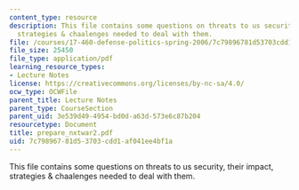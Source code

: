 ```yaml
---
content_type: resource
description: This file contains some questions on threats to us security, their impact,
  strategies & chaalenges needed to deal with them.
file: /courses/17-460-defense-politics-spring-2006/7c79896781d53703cdd1af041ee4bf1a_prepare_nxtwar2.pdf
file_size: 25450
file_type: application/pdf
learning_resource_types:
- Lecture Notes
license: https://creativecommons.org/licenses/by-nc-sa/4.0/
ocw_type: OCWFile
parent_title: Lecture Notes
parent_type: CourseSection
parent_uid: 3e539d49-4954-bd0d-a63d-573e6c87b204
resourcetype: Document
title: prepare_nxtwar2.pdf
uid: 7c798967-81d5-3703-cdd1-af041ee4bf1a
---
```

This file contains some questions on threats to us security, their impact, strategies & chaalenges needed to deal with them.